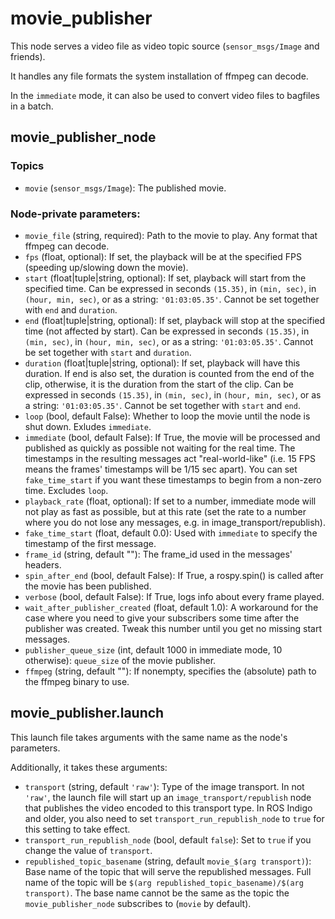 # movie_publisher

This node serves a video file as video topic source (`sensor_msgs/Image` and friends).

It handles any file formats the system installation of ffmpeg can decode.

In the `immediate` mode, it can also be used to convert video files to bagfiles in a batch.

## movie_publisher_node

### Topics

- `movie` (`sensor_msgs/Image`): The published movie.

### Node-private parameters:

- `movie_file` (string, required): Path to the movie to play. Any format that ffmpeg can decode.
- `fps` (float, optional): If set, the playback will be at the specified FPS (speeding up/slowing down the movie).
- `start` (float|tuple|string, optional): If set, playback will start from the specified time.
      Can be expressed in seconds `(15.35)`, in `(min, sec)`, in `(hour, min, sec)`,
      or as a string: `'01:03:05.35'`.
      Cannot be set together with `end` and `duration`.
- `end` (float|tuple|string, optional): If set, playback will stop at the specified time (not affected by start).
      Can be expressed in seconds `(15.35)`, in `(min, sec)`, in `(hour, min, sec)`,
      or as a string: `'01:03:05.35'`.
      Cannot be set together with `start` and `duration`.
- `duration` (float|tuple|string, optional): If set, playback will have this duration. If end is also set, the
      duration is counted from the end of the clip, otherwise, it is the duration from the start of the clip.
      Can be expressed in seconds `(15.35)`, in `(min, sec)`, in `(hour, min, sec)`,
      or as a string: `'01:03:05.35'`.
      Cannot be set together with `start` and `end`.
- `loop` (bool, default False): Whether to loop the movie until the node is shut down. Exludes `immediate`.
- `immediate` (bool, default False): If True, the movie will be processed and published as quickly as possible not
      waiting for the real time. The timestamps in the resulting messages act "real-world-like" (i.e. 15 FPS means
      the frames' timestamps will be 1/15 sec apart). You can set `fake_time_start` if you want these timestamps to
      begin from a non-zero time. Excludes `loop`.
- `playback_rate` (float, optional): If set to a number, immediate mode will not play as fast as possible, but at this
      rate (set the rate to a number where you do not lose any messages, e.g. in image_transport/republish).
- `fake_time_start` (float, default 0.0): Used with `immediate` to specify the timestamp of the first message.
- `frame_id` (string, default ""): The frame_id used in the messages' headers.
- `spin_after_end` (bool, default False): If True, a rospy.spin() is called after the movie has been published.
- `verbose` (bool, default False): If True, logs info about every frame played.
- `wait_after_publisher_created` (float, default 1.0): A workaround for the case where you need to give your
      subscribers some time after the publisher was created. Tweak this number until you get no missing start
      messages.
- `publisher_queue_size` (int, default 1000 in immediate mode, 10 otherwise): `queue_size` of the movie publisher.
- `ffmpeg` (string, default ""): If nonempty, specifies the (absolute) path to the ffmpeg binary to use.

## movie_publisher.launch

This launch file takes arguments with the same name as the node's parameters.

Additionally, it takes these arguments:

- `transport` (string, default `'raw'`): Type of the image transport. In not `'raw'`, the
      launch file will start up an `image_transport/republish` node that publishes the video
      encoded to this transport type. In ROS Indigo and older, you also need to set 
      `transport_run_republish_node` to `true` for this setting to take effect.
- `transport_run_republish_node` (bool, default `false`): Set to `true` if you change the
      value of `transport`.
- `republished_topic_basename` (string, default `movie_$(arg transport)`): Base name of the
      topic that will serve the republished messages. Full name of the topic will be
      `$(arg republished_topic_basename)/$(arg transport)`. The base name cannot be the same
      as the topic the `movie_publisher_node` subscribes to (`movie` by default).
